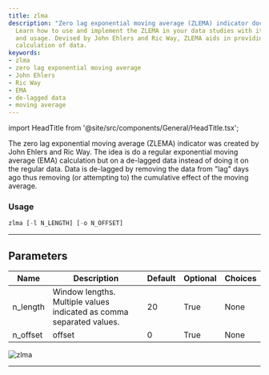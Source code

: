```yaml
---
title: zlma
description: "Zero lag exponential moving average (ZLEMA) indicator documentation."
  Learn how to use and implement the ZLEMA in your data studies with its parameters
  and usage. Devised by John Ehlers and Ric Way, ZLEMA aids in providing a de-lagged
  calculation of data.
keywords:
- zlma
- zero lag exponential moving average
- John Ehlers
- Ric Way
- EMA
- de-lagged data
- moving average
---
```


import HeadTitle from '@site/src/components/General/HeadTitle.tsx';

<HeadTitle title="etf/ta/zlma - Reference | OpenBB Terminal Docs" />

The zero lag exponential moving average (ZLEMA) indicator was created by John Ehlers and Ric Way. The idea is do a regular exponential moving average (EMA) calculation but on a de-lagged data instead of doing it on the regular data. Data is de-lagged by removing the data from "lag" days ago thus removing (or attempting to) the cumulative effect of the moving average.

### Usage

```python
zlma [-l N_LENGTH] [-o N_OFFSET]
```

---

## Parameters

| Name | Description | Default | Optional | Choices |
| ---- | ----------- | ------- | -------- | ------- |
| n_length | Window lengths. Multiple values indicated as comma separated values. | 20 | True | None |
| n_offset | offset | 0 | True | None |

![zlma](https://user-images.githubusercontent.com/46355364/154312786-bc60268b-9da9-4fd9-bed6-fc95f5560075.png)

---
